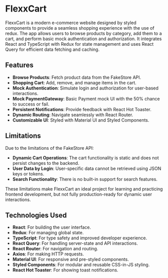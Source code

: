 # FlexxCart

FlexxCart is a modern e-commerce website designed by styled components to provide a seamless shopping experience with the use of redux. The app allows users to browse products by category, add them to a cart, and perform basic mock authentication and authorization. It integrates React and TypeScript with Redux for state management and uses React Query for efficient data fetching and caching.

## Features

- **Browse Products**: Fetch product data from the FakeStore API.
- **Shopping Cart**: Add, remove, and manage items in the cart.
- **Mock Authentication**: Simulate login and authorization for user-based interactions.
- **Mock PaymentGateway**: Basic Payment mock UI with the 50% chance to success or fail.
- **Persistent Notifications**: Provide feedback with React Hot Toaster.
- **Dynamic Routing**: Navigate seamlessly with React Router.
- **Customizable UI**: Styled with Material UI and Styled Components.

## Limitations

Due to the limitations of the FakeStore API:
- **Dynamic Cart Operations**: The cart functionality is static and does not persist changes to the backend.
- **User Data by Login**: User-specific data cannot be retrieved using JSON keys or tokens.
- **Search Functionality**: There is no built-in support for search features.

These limitations make FlexxCart an ideal project for learning and practicing frontend development, but not fully production-ready for dynamic user interactions.

## Technologies Used

- **React**: For building the user interface.
- **Redux**: For managing global state.
- **TypeScript**: For type safety and improved developer experience.
- **React Query**: For handling server-state and API interactions.
- **React Router**: For navigation and routing.
- **Axios**: For making HTTP requests.
- **Material UI**: For responsive and pre-styled components.
- **Styled Components**: For modular and reusable CSS-in-JS styling.
- **React Hot Toaster**: For showing toast notifications.
